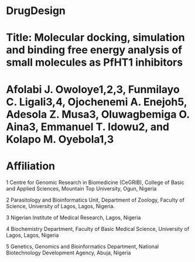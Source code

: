 # DrugDesign
# Title: Molecular docking, simulation and binding free energy analysis of small molecules as PfHT1 inhibitors

# Afolabi J. Owoloye1,2,3, Funmilayo C. Ligali3,4, Ojochenemi A. Enejoh5, Adesola Z. Musa3, Oluwagbemiga O. Aina3, Emmanuel T. Idowu2, and Kolapo M. Oyebola1,3

# Affiliation
1 Centre for Genomic Research in Biomedicine (CeGRIB), College of Basic and Applied Sciences, Mountain Top University, Ogun, Nigeria

2 Parasitology and Bioinformatics Unit, Department of Zoology, Faculty of Science, University of Lagos, Lagos, Nigeria.

3 Nigerian Institute of Medical Research, Lagos, Nigeria

4 Biochemistry Department, Faculty of Basic Medical Science, University of Lagos, Lagos, Nigeria

5 Genetics, Genomics and Bioinformatics Department, National Biotechnology Development Agency,  Abuja, Nigeria
